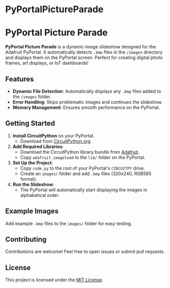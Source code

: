 # PyPortalPictureParade
# PyPortal Picture Parade

**PyPortal Picture Parade** is a dynamic image slideshow designed for the Adafruit PyPortal. It automatically detects `.bmp` files in the `/images` directory and displays them on the PyPortal screen. Perfect for creating digital photo frames, art displays, or IoT dashboards!

## Features
- **Dynamic File Detection**: Automatically displays any `.bmp` files added to the `/images` folder.
- **Error Handling**: Skips problematic images and continues the slideshow.
- **Memory Management**: Ensures smooth performance on the PyPortal.

## Getting Started

1. **Install CircuitPython** on your PyPortal.
   - Download from [CircuitPython.org](https://circuitpython.org/board/pyportal/).
2. **Add Required Libraries**:
   - Download the CircuitPython library bundle from [Adafruit](https://circuitpython.org/libraries).
   - Copy `adafruit_imageload` to the `lib/` folder on the PyPortal.
3. **Set Up the Project**:
   - Copy `code.py` to the root of your PyPortal's `CIRCUITPY` drive.
   - Create an `images/` folder and add `.bmp` files (320x240, RGB565 format).
4. **Run the Slideshow**:
   - The PyPortal will automatically start displaying the images in alphabetical order.

## Example Images
Add example `.bmp` files to the `images/` folder for easy testing.

## Contributing
Contributions are welcome! Feel free to open issues or submit pull requests.

## License
This project is licensed under the [MIT License](LICENSE).

